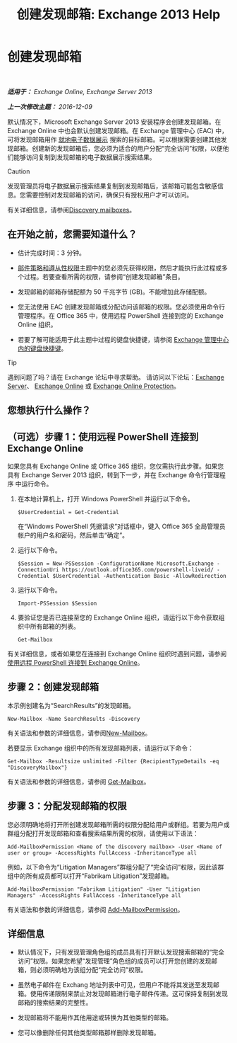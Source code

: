 ﻿---
title: '创建发现邮箱: Exchange 2013 Help'
TOCTitle: 创建发现邮箱
ms:assetid: bc20285d-35e2-4e49-9bd3-38abf96114ba
ms:mtpsurl: https://technet.microsoft.com/zh-cn/library/Dd638177(v=EXCHG.150)
ms:contentKeyID: 50491525
ms.date: 01/11/2018
mtps_version: v=EXCHG.150
ms.translationtype: HT
---

# 创建发现邮箱

 

_**适用于：** Exchange Online, Exchange Server 2013_

_**上一次修改主题：** 2016-12-09_

默认情况下，Microsoft Exchange Server 2013 安装程序会创建发现邮箱。在 Exchange Online 中也会默认创建发现邮箱。在 Exchange 管理中心 (EAC) 中，可将发现邮箱用作 [就地电子数据展示](in-place-ediscovery-exchange-2013-help.md) 搜索的目标邮箱。可以根据需要创建其他发现邮箱。创建新的发现邮箱后，您必须为适合的用户分配“完全访问”权限，以便他们能够访问复制到发现邮箱的电子数据展示搜索结果。

> [!CAUTION]  
> 发现管理员将电子数据展示搜索结果复制到发现邮箱后，该邮箱可能包含敏感信息。您需要控制对发现邮箱的访问，确保只有授权用户才可以访问。


有关详细信息，请参阅[Discovery mailboxes](in-place-ediscovery-exchange-2013-help.md)。

## 在开始之前，您需要知道什么？

  - 估计完成时间：3 分钟。

  - [邮件策略和遵从性权限](messaging-policy-and-compliance-permissions-exchange-2013-help.md)主题中的您必须先获得权限，然后才能执行此过程或多个过程。若要查看所需的权限，请参阅“创建发现邮箱”条目。

  - 发现邮箱的邮箱存储配额为 50 千兆字节 (GB)。不能增加此存储配额。

  - 您无法使用 EAC 创建发现邮箱或分配访问该邮箱的权限。您必须使用命令行管理程序。在 Office 365 中，使用远程 PowerShell 连接到您的 Exchange Online 组织。

  - 若要了解可能适用于此主题中过程的键盘快捷键，请参阅 [Exchange 管理中心内的键盘快捷键](keyboard-shortcuts-in-the-exchange-admin-center-exchange-online-protection-help.md)。

> [!TIP]  
> 遇到问题了吗？请在 Exchange 论坛中寻求帮助。 请访问以下论坛：<a href="https://go.microsoft.com/fwlink/p/?linkid=60612">Exchange Server</a>、 <a href="https://go.microsoft.com/fwlink/p/?linkid=267542">Exchange Online</a> 或 <a href="https://go.microsoft.com/fwlink/p/?linkid=285351">Exchange Online Protection</a>。


## 您想执行什么操作？

## （可选）步骤 1：使用远程 PowerShell 连接到 Exchange Online

如果您具有 Exchange Online 或 Office 365 组织，您仅需执行此步骤。如果您具有 Exchange Server 2013 组织，转到下一步，并在 Exchange 命令行管理程序 中运行命令。

1.  在本地计算机上，打开 Windows PowerShell 并运行以下命令。
    
        $UserCredential = Get-Credential
    
    在“Windows PowerShell 凭据请求”对话框中，键入 Office 365 全局管理员帐户的用户名和密码，然后单击“确定”。

2.  运行以下命令。
    
        $Session = New-PSSession -ConfigurationName Microsoft.Exchange -ConnectionUri https://outlook.office365.com/powershell-liveid/ -Credential $UserCredential -Authentication Basic -AllowRedirection

3.  运行以下命令。
    
        Import-PSSession $Session

4.  要验证您是否已连接至您的 Exchange Online 组织，请运行以下命令获取组织中所有邮箱的列表。
    
        Get-Mailbox

有关详细信息，或者如果您在连接到 Exchange Online 组织时遇到问题，请参阅[使用远程 PowerShell 连接到 Exchange Online](https://go.microsoft.com/fwlink/p/?linkid=517283)。

## 步骤 2：创建发现邮箱

本示例创建名为“SearchResults”的发现邮箱。

    New-Mailbox -Name SearchResults -Discovery 

有关语法和参数的详细信息，请参阅[New-Mailbox](https://technet.microsoft.com/zh-cn/library/aa997663\(v=exchg.150\))。

若要显示 Exchange 组织中的所有发现邮箱列表，请运行以下命令：

    Get-Mailbox -Resultsize unlimited -Filter {RecipientTypeDetails -eq "DiscoveryMailbox"}

有关语法和参数的详细信息，请参阅 [Get-Mailbox](https://technet.microsoft.com/zh-cn/library/bb123685\(v=exchg.150\))。

## 步骤 3：分配发现邮箱的权限

您必须明确地将打开所创建发现邮箱所需的权限分配给用户或群组。若要为用户或群组分配打开发现邮箱和查看搜索结果所需的权限，请使用以下语法：

    Add-MailboxPermission <Name of the discovery mailbox> -User <Name of user or group> -AccessRights FullAccess -InheritanceType all

例如，以下命令为“Litigation Managers”群组分配了“完全访问”权限，因此该群组中的所有成员都可以打开“Fabrikam Litigation”发现邮箱。

    Add-MailboxPermission "Fabrikam Litigation" -User "Litigation Managers" -AccessRights FullAccess -InheritanceType all

有关语法和参数的详细信息，请参阅 [Add-MailboxPermission](https://technet.microsoft.com/zh-cn/library/bb124097\(v=exchg.150\))。

## 详细信息

  - 默认情况下，只有发现管理角色组的成员具有打开默认发现搜索邮箱的“完全访问”权限。如果您希望“发现管理”角色组的成员可以打开您创建的发现邮箱，则必须明确地为该组分配“完全访问”权限。

  - 虽然电子邮件在 Exchang 地址列表中可见，但用户不能将其发送至发现邮箱。使用传递限制来禁止对发现邮箱进行电子邮件传递。这可保持复制到发现邮箱的搜索结果的完整性。

  - 发现邮箱将不能用作其他用途或转换为其他类型的邮箱。

  - 您可以像删除任何其他类型邮箱那样删除发现邮箱。

